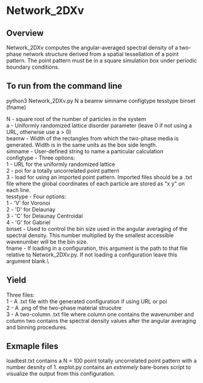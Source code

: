 # Network_2DXv

## Overview
Network_2DXv computes the angular-averaged spectral density of a two-phase network structure derived from a spatial tessellation of a point pattern. The point pattern must be in a square simulation box under periodic boundary conditions.

## To run from the command line
python3 Network_2DXv.py N a beamw simname configtype tesstype binset (fname)

N - square root of the number of particles in the system\
a - Uniformly randomized lattice disorder parameter (leave 0 if not using a URL, otherwise use a > 0)\
beamw - Width of the rectangles from which the two-phase media is generated. Width is in the same units as the box side length.\
simname - User-defined string to name a particular calculation\
configtype - Three options:\
	1 - URL for the uniformly randomized lattice\
	2 - poi for a totally uncorrelated point pattern\
	3 - load for using an imported point pattern. Imported files should be a .txt file where the global coordinates of each particle are stored as "x y" on each line.\
tesstype - Four options:\
	1 - 'V' for Voronoi\
	2 - 'D' for Delaunay\
	3 - 'C' for Delaunay Centroidal\
	4 - 'G' for Gabriel\
binset - Used to control the bin size used in the angular averaging of the spectral density. This number multiplied by the smallest accessible wavenumber will be the bin size.\
fname - If loading in a configuration, this argument is the path to that file relative to Network_2DXv.py. If not loading a configuration leave this argument blank.\

## Yield
Three files:\
1 - A .txt file with the generated configuration if using URL or poi\
2 - A .png of the two-phase material strucutre\
3 - A two-column .txt file where column one contains the wavenumber and column two contains the spectral density values after the angular averaging and binning procedures. 

## Exmaple files
loadtest.txt contains a N = 100 point totally uncorrelated point pattern with a number desnity of 1.
explot.py contains an *extremely* bare-bones script to visualize the output from this configuration.

